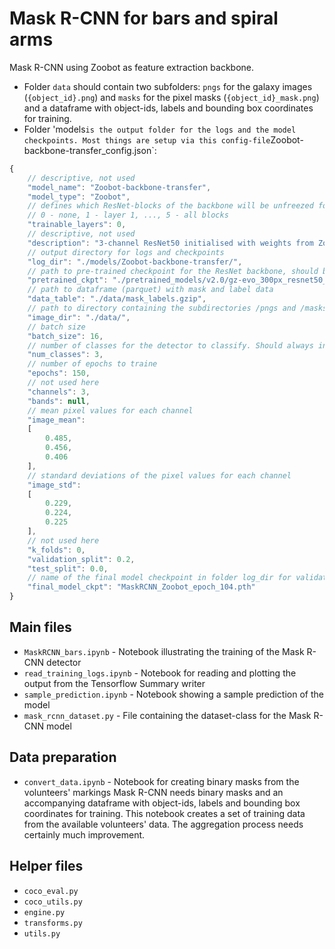 # Mask R-CNN for bars and spiral arms
Mask R-CNN using Zoobot as feature extraction backbone.
* Folder `data` should contain two subfolders: `pngs` for the galaxy images (`{object_id}.png`) and `masks` for the pixel masks (`{object_id}_mask.png`) and a dataframe with object-ids, labels and bounding box coordinates for training.
* Folder 'models` is the output folder for the logs and the model checkpoints.
Most things are setup via this config-file `Zoobot-backbone-transfer_config.json`:
```javascript
{
    // descriptive, not used
    "model_name": "Zoobot-backbone-transfer",
    "model_type": "Zoobot",
    // defines which ResNet-blocks of the backbone will be unfreezed for training
    // 0 - none, 1 - layer 1, ..., 5 - all blocks
    "trainable_layers": 0,
    // descriptive, not used
    "description": "3-channel ResNet50 initialised with weights from Zoobot, transfer learning mode",
    // output directory for logs and checkpoints
    "log_dir": "./models/Zoobot-backbone-transfer/",
    // path to pre-trained checkpoint for the ResNet backbone, should be a Zoobot-checkpoint
    "pretrained_ckpt": "./pretrained_models/v2.0/gz-evo_300px_resnet50_rep1_div1_seed20622/checkpoints/epoch=23-step=92160.ckpt",
    // path to dataframe (parquet) with mask and label data
    "data_table": "./data/mask_labels.gzip",
    // path to directory containing the subdirectories /pngs and /masks
    "image_dir": "./data/",
    // batch size
    "batch_size": 16,
    // number of classes for the detector to classify. Should always includes +1 for background.
    "num_classes": 3,
    // number of epochs to traine
    "epochs": 150,
    // not used here
    "channels": 3,
    "bands": null,
    // mean pixel values for each channel
    "image_mean":
    [
        0.485,
        0.456,
        0.406
    ],
    // standard deviations of the pixel values for each channel
    "image_std":
    [
        0.229,
        0.224,
        0.225
    ],
    // not used here
    "k_folds": 0,
    "validation_split": 0.2,
    "test_split": 0.0,
    // name of the final model checkpoint in folder log_dir for validation and inference
    "final_model_ckpt": "MaskRCNN_Zoobot_epoch_104.pth"
}
```
## Main files
* `MaskRCNN_bars.ipynb` - Notebook illustrating the training of the Mask R-CNN detector
* `read_training_logs.ipynb` - Notebook for reading and plotting the output from the Tensorflow Summary writer
* `sample_prediction.ipynb` - Notebook showing a sample prediction of the model
* `mask_rcnn_dataset.py` - File containing the dataset-class for the Mask R-CNN model
## Data preparation
* `convert_data.ipynb` - Notebook for creating binary masks from the volunteers' markings
Mask R-CNN needs binary masks and an accompanying dataframe with object-ids, labels and bounding box coordinates for training. This notebook creates a set of training data from the available volunteers' data.
The aggregation process needs certainly much improvement.
## Helper files
* `coco_eval.py`
* `coco_utils.py`
* `engine.py`
* `transforms.py`
* `utils.py`